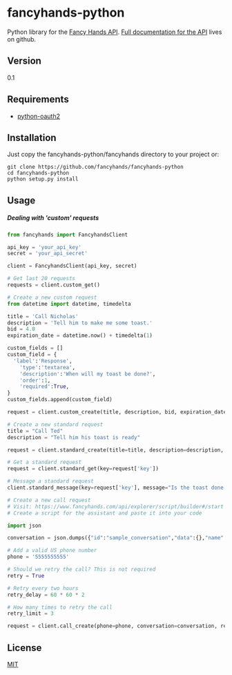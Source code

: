 fancyhands-python
=========

Python library for the [Fancy Hands API](https://www.fancyhands.com/developer). 
[Full documentation for the API](https://github.com/fancyhands/api/wiki) lives on github.

Version
----

0.1

Requirements
-----------
* [python-oauth2](https://github.com/simplegeo/python-oauth2)

Installation
--------------

Just copy the fancyhands-python/fancyhands directory to your project or:

```shell
git clone https://github.com/fancyhands/fancyhands-python
cd fancyhands-python
python setup.py install
```

Usage
----------
##### Dealing with 'custom' requests

```python
from fancyhands import FancyhandsClient

api_key = 'your_api_key'
secret = 'your_api_secret'

client = FancyhandsClient(api_key, secret)

# Get last 20 requests
requests = client.custom_get()

# Create a new custom request
from datetime import datetime, timedelta

title = 'Call Nicholas'
description = 'Tell him to make me some toast.'
bid = 4.0
expiration_date = datetime.now() + timedelta(1)

custom_fields = []
custom_field = {
  'label':'Response',
	'type':'textarea',
	'description':'When will my toast be done?',
	'order':1,
	'required':True,
}
custom_fields.append(custom_field)

request = client.custom_create(title, description, bid, expiration_date, custom_fields)

# Create a new standard request
title = "Call Ted"
description = "Tell him his toast is ready"

request = client.standard_create(title=title, description=description, bid=bid, expiration_date=expiration_date)

# Get a standard request
request = client.standard_get(key=request['key'])

# Message a standard request
client.standard_message(key=request['key'], message="Is the toast done yet")

# Create a new call request
# Visit: https://www.fancyhands.com/api/explorer/script/builder#/start
# Create a script for the assistant and paste it into your code

import json

conversation = json.dumps({"id":"sample_conversation","data":{},"name":"Sample Conversation","version":1.1,"scripts":[{"id":"start","steps":[{"name":"hello","type":"logic_control","note":"","prompt":"Hello, my name is $assistant_name","options":[{"name":"Continue","result":"sample_script"}]}]},{"id":"sample_script","steps":[{"name":"name","prompt":"What is your name?","type":"text","options":[]},{"name":"quest","prompt":"What is your quest?","type":"textarea","options":[]},{"type":"logic_control","name":"favorite_color","note":"","options":[{"name":"Red","result":"finish"},{"name":"Yellooooooooooooow","result":"finish","new_script":""},{"name":"Blue","result":"transfer"}],"prompt":"What is your favorite color?"}]},{"id":"finish","steps":[{"type":"logic_control","name":"goodbye","note":"","prompt":"Thank you $sample_script.name. I wish you good luck with $sample_script.quest.","options":[]}]},{"id":"transfer","steps":[{"type":"logic_control","name":"transfer","note":"","prompt":"$sample_script.favorite_color!!!? I wasn't expecting that... Please hold while I transfer you to my manager.","options":[{"name":"Transfer Call","result":"-- Transfer Call --"}]}],"transfer_number":"5555555555"}]})

# Add a valid US phone number
phone = '5555555555'

# Should we retry the call? This is not required
retry = True

# Retry every two hours
retry_delay = 60 * 60 * 2

# How many times to retry the call
retry_limit = 3

request = client.call_create(phone=phone, conversation=conversation, retry=retry, retry_delay=retry_delay, retry_limit=retry_limit)


```

License
-------

[MIT](https://github.com/fancyhands/fancyhands-python/blob/master/LICENSE.txt)
